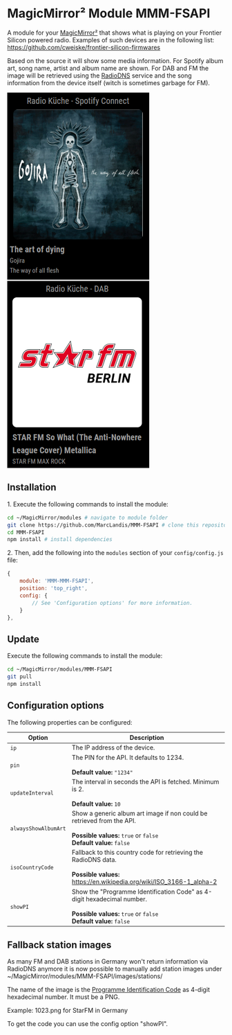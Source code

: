 # MagicMirror² Module MMM-FSAPI

A module for your [MagicMirror²](https://github.com/MagicMirrorOrg/MagicMirror) that shows what is playing on your Frontier Silicon powered radio. Examples of such devices are in the following list: <https://github.com/cweiske/frontier-silicon-firmwares>

Based on the source it will show some media information. For Spotify album art, song name, artist and album name are shown. For DAB and FM the image will be retrieved using the [RadioDNS](https://radiodns.org/campaigns/project-logo/walkthrough-finding-radio-station-logos/) service and the song information from the device itself (witch is sometimes garbage for FM).

![Example Spotify](/example_spotify.png?raw=true) ![Example DAB](/example_dab.png?raw=true)

## Installation

1\. Execute the following commands to install the module:

```bash
cd ~/MagicMirror/modules # navigate to module folder
git clone https://github.com/MarcLandis/MMM-FSAPI # clone this repository
cd MMM-FSAPI
npm install # install dependencies
```

2\. Then, add the following into the `modules` section of your `config/config.js` file:

```javascript
{
    module: 'MMM-MMM-FSAPI',
    position: 'top_right',
    config: {
        // See 'Configuration options' for more information.
    }
},
```

## Update

Execute the following commands to install the module:

```bash
cd ~/MagicMirror/modules/MMM-FSAPI
git pull
npm install
```

## Configuration options

The following properties can be configured:

| Option               | Description                                                                                                                                            |
| -------------------- | ------------------------------------------------------------------------------------------------------------------------------------------------------ |
| `ip`                 | The IP address of the device.                                                                                                                          |
| `pin`                | The PIN for the API. It defaults to 1234. <br><br> **Default value:** `"1234"`                                                                         |
| `updateInterval`     | The interval in seconds the API is fetched. Minimum is 2. <br><br> **Default value:** `10`                                                             |
| `alwaysShowAlbumArt` | Show a generic album art image if non could be retrieved from the API. <br><br> **Possible values:** `true` or `false` <br> **Default value:** `false` |
| `isoCountryCode`     | Fallback to this country code for retrieving the RadioDNS data. <br><br> **Possible values:**   https://en.wikipedia.org/wiki/ISO_3166-1_alpha-2       |
| `showPI`             | Show the "Programme Identification Code" as 4-digit hexadecimal number. <br><br> **Possible values:** `true` or `false` <br> **Default value:** `false`       |


## Fallback station images

As many FM and DAB stations in Germany won't return information via RadioDNS anymore it is now possible to manually add station images under ~/MagicMirror/modules/MMM-FSAPI/images/stations/

The name of the image is the [Programme Identification Code](https://en.wikipedia.org/wiki/Programme_identification) as 4-digit hexadecimal number. It must be a PNG. 

Example:
    1023.png for StarFM in Germany

To get the code you can use the config option "showPI".
